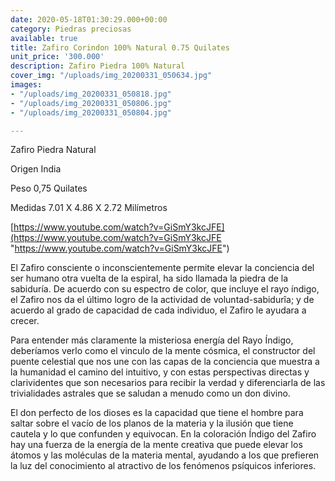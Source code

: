 ```yaml
---
date: 2020-05-18T01:30:29.000+00:00
category: Piedras preciosas
available: true
title: Zafiro Corindon 100% Natural 0.75 Quilates
unit_price: '300.000'
description: Zafiro Piedra 100% Natural
cover_img: "/uploads/img_20200331_050634.jpg"
images:
- "/uploads/img_20200331_050818.jpg"
- "/uploads/img_20200331_050806.jpg"
- "/uploads/img_20200331_050804.jpg"

---
```

Zafiro Piedra Natural

Origen India

Peso 0,75 Quilates

Medidas 7.01 X 4.86 X 2.72 Milímetros

[https://www.youtube.com/watch?v=GiSmY3kcJFE](https://www.youtube.com/watch?v=GiSmY3kcJFE "https://www.youtube.com/watch?v=GiSmY3kcJFE")

El Zafiro consciente o inconscientemente permite elevar la conciencia del ser humano otra vuelta de la espiral, ha sido llamada la piedra de la sabiduría. De acuerdo con su espectro de color, que incluye el rayo índigo, el Zafiro nos da el último logro de la actividad de voluntad-sabidurîa; y de acuerdo al grado de capacidad de cada individuo, el Zafiro le ayudara a crecer.

Para entender más claramente la misteriosa energía del Rayo Índigo, deberíamos verlo como el vinculo de la mente cósmica, el constructor del puente celestial que nos une con las capas de la conciencia que muestra a la humanidad el camino del intuitivo, y con estas perspectivas directas y clarividentes que son necesarios para recibir la verdad y diferenciarla de las trivialidades astrales que se saludan a menudo como un don divino.

El don perfecto de los dioses es la capacidad que tiene el hombre para saltar sobre el vacío de los planos de la materia y la ilusión que tiene cautela y lo que confunden y equivocan. En la coloración Índigo del Zafiro hay una fuerza de la energía de la mente creativa que puede elevar los átomos y las moléculas de la materia mental, ayudando a los que prefieren la luz del conocimiento al atractivo de los fenómenos psíquicos inferiores.